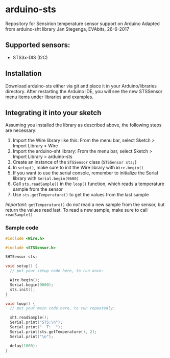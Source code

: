 # arduino-sts
Repository for Sensirion temperature sensor support on Arduino
Adapted from arduino-sht library
Jan Stegenga,
EVAbits,
26-6-2017

## Supported sensors:
- STS3x-DIS (I2C)

## Installation

Download arduino-sts either via git and place it in your Arduino/libraries directory. 
After restarting the Arduino IDE, you will see the new STSSensor menu items under libraries and examples.

## Integrating it into your sketch

Assuming you installed the library as described above, the following steps are
necessary:

1. Import the Wire library like this: From the menu bar, select Sketch > Import
   Library > Wire
1. Import the arduino-sht library: From the menu bar, select Sketch >
   Import Library > arduino-sts
1. Create an instance of the `STSSensor` class (`STSSensor sts;`)
2. In `setup()`, make sure to init the Wire library with `Wire.begin()`
3. If you want to use the serial console, remember to initialize the Serial
   library with `Serial.begin(9600)`
1. Call `sts.readSample()` in the `loop()` function, which reads a temperature sample from the sensor
2. Use `sts.getTemperature()` to get the values from the last sample

*Important:* `getTemperature()` do *not* read a new sample from the sensor, but return the values read last. To read a new sample, make
sure to call `readSample()`

### Sample code
```c++
#include <Wire.h>

#include <STSSensor.h>

SHTSensor sts;

void setup() {
  // put your setup code here, to run once:

  Wire.begin();
  Serial.begin(9600);
  sts.init();
}

void loop() {
  // put your main code here, to run repeatedly:

  sht.readSample();
  Serial.print("STS:\n");
  Serial.print("  T:  ");
  Serial.print(sts.getTemperature(), 2);
  Serial.print("\n");

  delay(1000);
}
```
